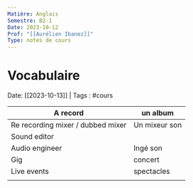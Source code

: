 ```yaml
---
Matière: Anglais
Semestre: B2-1
Date: 2023-10-12
Prof: "[[Aurélien Ibanez]]"
Type: notes de cours
---
```

# Vocabulaire
Date: [[2023-10-13]] | Tags : #cours 

| A record                          | un album      |
| --------------------------------- | ------------- |
| Re recording mixer / dubbed mixer | Un mixeur son |
| Sound editor                      |               |
| Audio engineer                    | Ingé son      |
| Gig                               | concert       |
| Live events                       | spectacles    |
|                                   |               |
